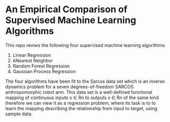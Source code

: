 # An Empirical Comparison of Supervised Machine Learning Algorithms

This repo reviws the following four supervised machine learning algorithms:

1) Linear Regression
2) kNearest Neighbor
3) Random Forest Regression
4) Gaussian Process Regression

The four algorithms have been fit to the Sarcos data set which is an inverse dynamics 
problem for a seven degrees-of-freedom SARCOS anthropomorphic robot arm. 
This data set is a well-defined functional mapping of continuous inputs x ∈ Rn to 
outputs x ∈ Rn of the same kind therefore we can view it as a regression problem;
where its task is to to learn the mapping describing the relationship from input to target, using sample data.
